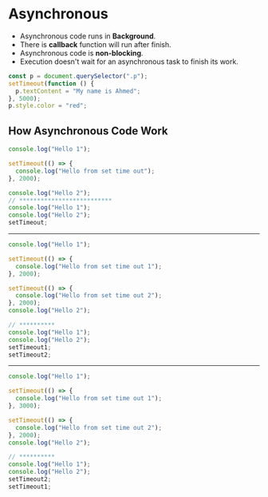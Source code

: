 # Asynchronous

- Asynchronous code runs in **Background**.
- There is **callback** function will run after finish.
- Asynchronous code is **non-blocking**.
- Execution doesn't wait for an asynchronous task to finish its work.

```js
const p = document.querySelector(".p");
setTimeout(function () {
  p.textContent = "My name is Ahmed";
}, 5000);
p.style.color = "red";
```

## How Asynchronous Code Work

```js
console.log("Hello 1");

setTimeout(() => {
  console.log("Hello from set time out");
}, 2000);

console.log("Hello 2");
// **************************
console.log("Hello 1");
console.log("Hello 2");
setTimeout;


```

---

```js
console.log("Hello 1");

setTimeout(() => {
  console.log("Hello from set time out 1");
}, 2000);

setTimeout(() => {
  console.log("Hello from set time out 2");
}, 2000);
console.log("Hello 2");

// **********
console.log("Hello 1");
console.log("Hello 2");
setTimeout1;
setTimeout2;


```

---

```js
console.log("Hello 1");

setTimeout(() => {
  console.log("Hello from set time out 1");
}, 3000);

setTimeout(() => {
  console.log("Hello from set time out 2");
}, 2000);
console.log("Hello 2");

// **********
console.log("Hello 1");
console.log("Hello 2");
setTimeout2;
setTimeout1;

```
